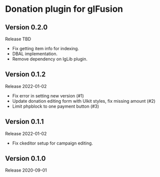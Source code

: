 # Donation plugin for glFusion

## Version 0.2.0
Release TBD
- Fix getting item info for indexing.
- DBAL implementation.
- Remove dependency on lgLib plugin.

## Version 0.1.2
Release 2022-01-02
- Fix error in setting new version (#1)
- Update donation editing form with UIkit styles, fix missing amount (#2)
- Limit phpblock to one payment button (#3)

## Version 0.1.1
Release 2022-01-02
- Fix ckeditor setup for campaign editing.

## Version 0.1.0
Release 2020-09-01
